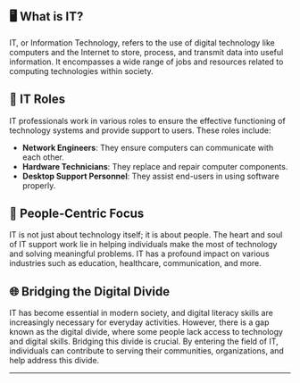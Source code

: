 ## 🖥️ What is IT?

IT, or Information Technology, refers to the use of digital technology like computers and the Internet to store, process, and transmit data into useful information. It encompasses a wide range of jobs and resources related to computing technologies within society.

## 💼 IT Roles

IT professionals work in various roles to ensure the effective functioning of technology systems and provide support to users. These roles include:

- **Network Engineers**: They ensure computers can communicate with each other.
- **Hardware Technicians**: They replace and repair computer components.
- **Desktop Support Personnel**: They assist end-users in using software properly.

## 👥 People-Centric Focus

IT is not just about technology itself; it is about people. The heart and soul of IT support work lie in helping individuals make the most of technology and solving meaningful problems. IT has a profound impact on various industries such as education, healthcare, communication, and more.

## 🌐 Bridging the Digital Divide

IT has become essential in modern society, and digital literacy skills are increasingly necessary for everyday activities. However, there is a gap known as the digital divide, where some people lack access to technology and digital skills. Bridging this divide is crucial. By entering the field of IT, individuals can contribute to serving their communities, organizations, and help address this divide.

---
